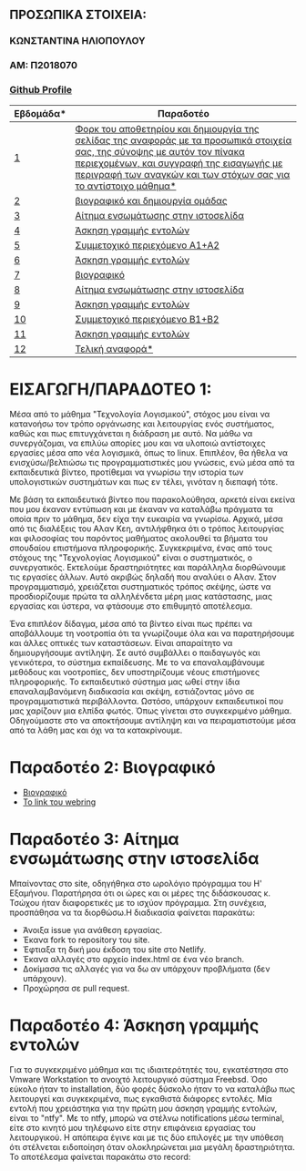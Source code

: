 ## ΠΡΟΣΩΠΙΚΑ ΣΤΟΙΧΕΙΑ:

### ΚΩΝΣΤΑΝΤΙΝΑ ΗΛΙΟΠΟΥΛΟΥ 
### ΑΜ: Π2018070
### [Github Profile](https://github.com/Konstantina3)

| Εβδομάδα* | Παραδοτέο |
| --- | --- |
| <a href="#P">1</a> |<a href="#P">Φορκ του αποθετηρίου και δημιουργία της σελίδας της αναφοράς με τα προσωπικά στοιχεία σας, της σύνοψης με αυτόν τον πίνακα περιεχομένων, και συγγραφή της εισαγωγής με περιγραφή των αναγκών και των στόχων σας για το αντίστοιχο μάθημα* </a> |
| <a href="#Παραδοτέο-2-Βιογραφικό">2</a> |<a href="#Παραδοτέο-2-Βιογραφικό"> βιογραφικό και δημιουργία ομάδας</a> |
| <a href="#Παραδοτέο-3-Αίτημα-ενσωμάτωσης-στην-ιστοσελίδα">3</a> |<a href="#Παραδοτέο-3-Αίτημα-ενσωμάτωσης-στην-ιστοσελίδα">  Αίτημα ενσωμάτωσης στην ιστοσελίδα</a> 
| <a href="#Παραδοτέο-4-Άσκηση-γραμμής-εντολών">4</a> |<a href="#Παραδοτέο-4-άσκηση-γραμμής-εντολών"> Άσκηση γραμμής εντολών</a>  |
|  <a href="#P-4">5 </a> |<a href="#P-4"> Συμμετοχικό περιεχόμενο Α1+Α2</a> |
| <a href="#P-5">6 </a>|<a href="#P-5"> Άσκηση γραμμής εντολών</a> |
| <a href="#P-6">7 </a>|<a href="#P-6"> βιογραφικό</a> |
| <a href="#P-8">8 </a> | <a href="#P-8"> Αίτημα ενσωμάτωσης στην ιστοσελίδα </a> |
| <a href="#P-9">9</a> |<a href="#P-8"> Άσκηση γραμμής εντολών</a> |
| <a href="#P-7">10</a> | <a href="#P-7">Συμμετοχικό περιεχόμενο Β1+Β2  </a>|
| <a href="#P-8">11</a> |<a href="#P-8"> Άσκηση γραμμής εντολών</a> |
| <a href="#P-10">12</a> | <a href="#P-10">Τελική αναφορά* </a>|

# <a name="P">ΕΙΣΑΓΩΓΗ/ΠΑΡΑΔΟΤΕΟ 1:</a>
<p>Μέσα από το μάθημα "Τεχνολογία Λογισμικού", στόχος μου είναι να κατανοήσω τον τρόπο οργάνωσης και λειτουργίας ενός συστήματος, καθώς και πως επιτυγχάνεται η διάδραση με αυτό. Να μάθω να συνεργάζομαι, να επιλύω απορίες μου και να υλοποιώ αντίστοιχες εργασίες μέσα απο νέα λογισμικά, όπως το linux. Επιπλέον, θα ήθελα να ενισχύσω/βελτιώσω τις προγραμματιστικές μου γνώσεις, ενώ μέσα από τα εκπαιδευτικά βίντεο, προτίθεμαι να γνωρίσω την ιστορία των υπολογιστικών συστημάτων και πως εν τέλει, γινόταν η διεπαφή τότε.</p>   
<p>Με βάση τα εκπαιδευτικά βίντεο που παρακολούθησα, αρκετά είναι εκείνα που μου έκαναν εντύπωση και με έκαναν να καταλάβω πράγματα τα οποία πριν το μάθημα, δεν είχα την ευκαιρία να γνωρίσω. Αρχικά, μέσα από τις διαλέξεις του Αλαν Κεη, αντιλήφθηκα ότι ο τρόπος λειτουργίας και φιλοσοφίας του παρόντος μαθήματος ακολουθεί τα βήματα του σπουδαίου επιστήμονα πληροφορικής. Συγκεκριμένα, ένας από τους στόχους της "Τεχνολογίας Λογισμικού" είναι ο συστηματικός, ο συνεργατικός. Εκτελούμε δραστηριότητες και παράλληλα διορθώνουμε τις εργασίες άλλων. Αυτό ακριβώς δηλαδή που αναλύει ο Αλαν. Στον προγραμματισμό, χρειάζεται συστηματικός τρόπος σκέψης, ώστε να προσδιορίζουμε πρώτα τα αλληλένδετα μέρη μιας κατάστασης, μιας εργασίας και ύστερα, να φτάσουμε στο επιθυμητό αποτέλεσμα.</p>
<p>Ένα επιπλέον δίδαγμα, μέσα από τα βίντεο είναι πως πρέπει να αποβάλλουμε τη νοοτροπία ότι τα γνωρίζουμε όλα και να παρατηρήσουμε και άλλες οπτικές των καταστάσεων. Είναι απαραίτητο να δημιουργήσουμε αντίληψη. Σε αυτό συμβάλλει ο παιδαγωγός και γενικότερα, το σύστημα εκπαίδευσης. Με το να επαναλαμβάνουμε μεθόδους και νοοτροπίες, δεν υποστηρίζουμε νέους επιστήμονες πληροφορικής. Το εκπαιδευτικό σύστημα μας ωθεί στην ίδια επαναλαμβανόμενη διαδικασία και σκέψη, εστιάζοντας μόνο σε προγραμματιστικά περιβάλλοντα. Ωστόσο, υπάρχουν εκπαιδευτικοί που μας χαρίζουν μια ελπίδα φωτός. Όπως γίνεται στο συγκεκριμένο μάθημα. Οδηγούμαστε στο να αποκτήσουμε αντίληψη και να πειραματιστούμε μέσα από τα λάθη μας και όχι να τα κατακρίνουμε.</p>        

# Παραδοτέο 2: Βιογραφικό
- [Βιογραφικό](https://konstantina3.github.io/online-cv/)
- [Το link του webring](https://ioniancombination.netlify.app/)

# Παραδοτέο 3: Αίτημα ενσωμάτωσης στην ιστοσελίδα
Μπαίνοντας στο site, οδηγήθηκα στο ωρολόγιο πρόγραμμα του Η' Εξαμήνου. Παρατήρησα ότι οι ώρες και οι μέρες της διδάσκουσας κ. Τσώχου ήταν διαφορετικές με το ισχύον πρόγραμμα. Στη συνέχεια, προσπάθησα να τα διορθώσω.Η διαδικασία φαίνεται παρακάτω:

- Άνοιξα issue για ανάθεση εργασίας.
- Έκανα fork το repository του site.
- Έφτιαξα τη δική μου έκδοση του site στο Netlify.
- Έκανα αλλαγές στο αρχείο index.html σε ένα νέο branch.
- Δοκίμασα τις αλλαγές για να δω αν υπάρχουν προβλήματα (δεν υπάρχουν).
- Προχώρησα σε pull request.

# Παραδοτέο 4: Άσκηση γραμμής εντολών
Για το συγκεκριμένο μάθημα και τις ιδιαιτερότητές του, εγκατέστησα στο Vmware Workstation το ανοιχτό λειτουργικό σύστημα Freebsd. Όσο εύκολο ήταν το installation, δύο φορές δύσκολο ήταν το να καταλάβω πως λειτουργεί και συγκεκριμένα, πως εγκαθιστά διάφορες εντολές. Μία εντολή που χρειάστηκα για την πρώτη μου άσκηση γραμμής εντολών, είναι το "ntfy". Με το ntfy, μπορώ να στέλνω notifications μέσω terminal, είτε στο κινητό μου τηλέφωνο είτε στην επιφάνεια εργασίας του λειτουργικού. Η απόπειρα έγινε και με τις δύο επιλογές με την υπόθεση ότι στέλνεται ειδοποίηση όταν ολοκληρώνεται μια μεγάλη δραστηριότητα. Το αποτέλεσμα φαίνεται παρακάτω στο record: 




